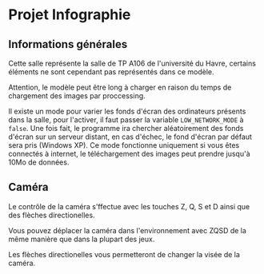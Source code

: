# Projet Infographie

## Informations générales
Cette salle représente la salle de TP A106 de l'université du Havre, certains éléments ne sont cependant pas représentés dans ce modèle.

Attention, le modèle peut être long à charger en raison du temps de chargement des images par proccessing.

Il existe un mode pour varier les fonds d'écran des ordinateurs présents dans la salle, pour l'activer, il faut passer la variable `LOW_NETWORK_MODE` à `false`. Une fois fait, le programme ira chercher aléatoirement des fonds d'écran sur un serveur distant, en cas d'échec, le fond d'écran par défaut sera pris (Windows XP).
Ce mode fonctionne uniquement si vous êtes connectés à internet, le téléchargement des images peut prendre jusqu'à 10Mo de données.

## Caméra
Le contrôle de la caméra s'ffectue avec les touches Z, Q, S et D ainsi que des flèches directionelles.

Vous pouvez déplacer la caméra dans l'environnement avec ZQSD de la même manière que dans la plupart des jeux.

Les flèches directionelles vous permetteront de changer la visée de la caméra.